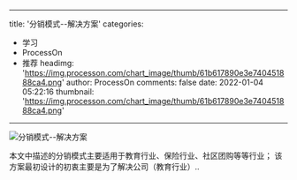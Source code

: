 
---
title: '分销模式--解决方案'
categories: 
 - 学习
 - ProcessOn
 - 推荐
headimg: 'https://img.processon.com/chart_image/thumb/61b617890e3e740451888ca4.png'
author: ProcessOn
comments: false
date: 2022-01-04 05:22:16
thumbnail: 'https://img.processon.com/chart_image/thumb/61b617890e3e740451888ca4.png'
---

<div>   
<img class="thumb" alt="分销模式--解决方案" src="https://img.processon.com/chart_image/thumb/61b617890e3e740451888ca4.png" referrerpolicy="no-referrer">
<p>本文中描述的分销模式主要适用于教育行业、保险行业、社区团购等等行业；
该方案最初设计的初衷主要是为了解决公司（教育行业）..</p>  
</div>
            